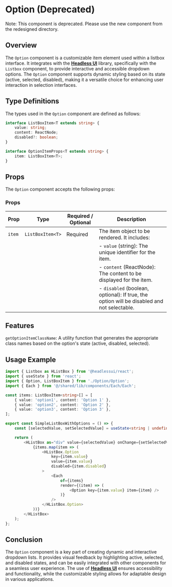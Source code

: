 # Option (Deprecated)

Note: This component is deprecated. Please use the new component from the redesigned directory.

## Overview
The `Option` component is a customizable item element used within a listbox interface. It integrates with the **[Headless UI](https://headlessui.com/)** library, specifically with the `Listbox` component, to provide interactive and accessible dropdown options. The `Option` component supports dynamic styling based on its state (active, selected, disabled), making it a versatile choice for enhancing user interaction in selection interfaces.

## Type Definitions

The types used in the `Option` component are defined as follows:
```typescript
interface ListBoxItem<T extends string> {
    value: string;
    content: ReactNode;
    disabled?: boolean;
}

interface OptionItemProps<T extends string> {
    item: ListBoxItem<T>;
}
```

## Props 
The `Option` component accepts the following props:

### Props

| Prop  | Type               | Required / Optional | Description                                                |
|-------|--------------------|----------------------|------------------------------------------------------------|
| `item` | `ListBoxItem<T>`   | Required             | The item object to be rendered. It includes:              |
|       |                    |                      | - `value` (string): The unique identifier for the item.   |
|       |                    |                      | - `content` (ReactNode): The content to be displayed for the item. |
|       |                    |                      | - `disabled` (boolean, optional): If true, the option will be disabled and not selectable. |


## Features
`getOptionItemClassName`: A utility function that generates the appropriate class names based on the option's state (active, disabled, selected).

## Usage Example
```typescript jsx
import { Listbox as HListBox } from '@headlessui/react';
import { useState } from 'react';
import { Option, ListBoxItem } from './Option/Option';
import { Each } from '@/shared/lib/components/Each/Each';

const items: ListBoxItem<string>[] = [
    { value: 'option1', content: 'Option 1' },
    { value: 'option2', content: 'Option 2' },
    { value: 'option3', content: 'Option 3' },
];

export const SimpleListBoxWithOptions = () => {
    const [selectedValue, setSelectedValue] = useState<string | undefined>('option1');

    return (
        <HListBox as="div" value={selectedValue} onChange={setSelectedValue}>
            {items.map(item => (
                <HListBox.Option
                    key={item.value}
                    value={item.value}
                    disabled={item.disabled}
                >
                    <Each
                        of={items}
                        render={(item) => (
                            <Option key={item.value} item={item} />
                        )}
                    />
                </HListBox.Option>
            ))}
        </HListBox>
    );
};
```

## Conclusion
The `Option` component is a key part of creating dynamic and interactive dropdown lists. It provides visual feedback by highlighting active, selected, and disabled states, and can be easily integrated with other components for a seamless user experience. The use of **[Headless UI](https://headlessui.com/)** ensures accessibility and functionality, while the customizable styling allows for adaptable design in various applications.
